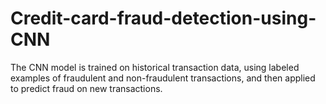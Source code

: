 # Credit-card-fraud-detection-using-CNN
The CNN model is trained on historical transaction data, using labeled examples of fraudulent and non-fraudulent transactions, and then applied to predict fraud on new transactions.
